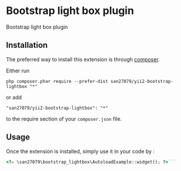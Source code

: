 Bootstrap light box plugin
==========================
Bootstrap light box plugin

Installation
------------

The preferred way to install this extension is through [composer](http://getcomposer.org/download/).

Either run

```
php composer.phar require --prefer-dist san27079/yii2-bootstrap-lightbox "*"
```

or add

```
"san27079/yii2-bootstrap-lightbox": "*"
```

to the require section of your `composer.json` file.


Usage
-----

Once the extension is installed, simply use it in your code by  :

```php
<?= \san27079\bootstrap_lightbox\AutoloadExample::widget(); ?>```